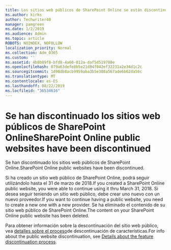 ```yaml
---
title: Los sitios web públicos de SharePoint Online se están discontinuando
ms.author: kirks
author: Techwriter40
manager: pamgreen
ms.date: 1/2/2019
ms.audience: Admin
ms.topic: article
ROBOTS: NOINDEX, NOFOLLOW
localization_priority: Normal
ms.collection: Adm_O365
ms.custom: ''
ms.assetid: 4b8b89f8-bfd8-4a60-812a-daf5d519788e
ms.openlocfilehash: 079a63defe8b5e21d84f042ef32231a2e34d1c2c
ms.sourcegitcommit: 1d98db8acb9959aba3b5e308a567ade6b62da56c
ms.translationtype: MT
ms.contentlocale: es-ES
ms.lasthandoff: 08/22/2019
ms.locfileid: "36534616"
---
```

# <a name="sharepoint-online-public-websites-have-been-discontinued"></a><span data-ttu-id="3636a-102">Se han discontinuado los sitios web públicos de SharePoint Online</span><span class="sxs-lookup"><span data-stu-id="3636a-102">SharePoint Online public websites have been discontinued</span></span>

<span data-ttu-id="3636a-103">Se han discontinuado los sitios web públicos de SharePoint Online.</span><span class="sxs-lookup"><span data-stu-id="3636a-103">SharePoint Online public websites have been discontinued.</span></span>

<span data-ttu-id="3636a-104">Si ha creado un sitio web público de SharePoint Online, podrá seguir utilizándolo hasta el 31 de marzo de 2018.</span><span class="sxs-lookup"><span data-stu-id="3636a-104">If you created a SharePoint Online public website, you were able to continue using it thru March 31, 2018.</span></span> <span data-ttu-id="3636a-105">Si desea seguir teniendo un sitio web público, debe crear uno nuevo con un nuevo proveedor.</span><span class="sxs-lookup"><span data-stu-id="3636a-105">If you want to continue having a public website, you need to create a new one with a new provider.</span></span> <span data-ttu-id="3636a-106">Se ha eliminado el contenido de su sitio web público de SharePoint Online.</span><span class="sxs-lookup"><span data-stu-id="3636a-106">The content on your SharePoint Online public website has been deleted.</span></span>

<span data-ttu-id="3636a-107">Para obtener información sobre la descontinuación del sitio web público, vea [detalles sobre el proceso](https://go.microsoft.com/fwlink/?linkid=866980)de descontinuación de características.</span><span class="sxs-lookup"><span data-stu-id="3636a-107">For info about the public website discontinuation, see [Details about the feature discontinuation process](https://go.microsoft.com/fwlink/?linkid=866980).</span></span>
